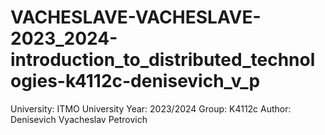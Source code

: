 # VACHESLAVE-VACHESLAVE-2023_2024-introduction_to_distributed_technologies-k4112c-denisevich_v_p
University: ITMO University
Year: 2023/2024
Group: K4112c
Author: Denisevich Vyacheslav Petrovich
